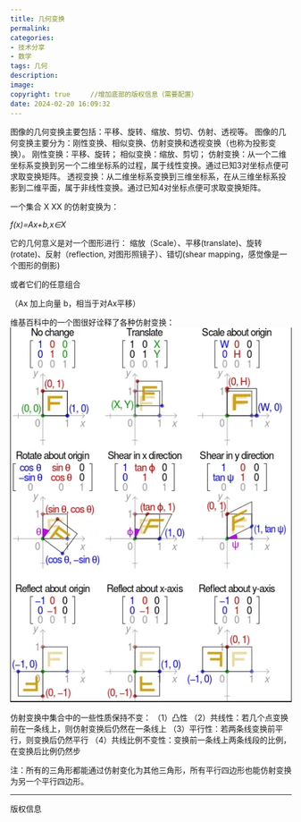 ```yaml
---
title: 几何变换
permalink: 
categories: 
- 技术分享
- 数学
tags: 几何
description: 
image: 
copyright: true     //增加底部的版权信息（需要配置）
date: 2024-02-20 16:09:32
---
```


图像的几何变换主要包括：平移、旋转、缩放、剪切、仿射、透视等。
图像的几何变换主要分为：刚性变换、相似变换、仿射变换和透视变换（也称为投影变换）。
刚性变换：平移、旋转；
相似变换：缩放、剪切；
仿射变换：从一个二维坐标系变换到另一个二维坐标系的过程，属于线性变换。通过已知3对坐标点便可求取变换矩阵。
透视变换：从二维坐标系变换到三维坐标系，在从三维坐标系投影到二维平面，属于非线性变换。通过已知4对坐标点便可求取变换矩阵。

<!--more-->

一个集合 X XX 的仿射变换为：

*f(x)=Ax+b,x∈X*

它的几何意义是对一个图形进行：
缩放（Scale）、平移(translate)、旋转(rotate)、反射（reflection, 对图形照镜子）、错切(shear mapping，感觉像是一个图形的倒影)

或者它们的任意组合

（Ax 加上向量 b，相当于对Ax平移）

维基百科中的一个图很好诠释了各种仿射变换：
![仿射变换](../images/10532710-dd63d880abec0cdd.png)


仿射变换中集合中的一些性质保持不变：
（1）凸性
（2）共线性：若几个点变换前在一条线上，则仿射变换后仍然在一条线上
（3）平行性：若两条线变换前平行，则变换后仍然平行
（4）共线比例不变性：变换前一条线上两条线段的比例，在变换后比例仍然步

注：所有的三角形都能通过仿射变化为其他三角形，所有平行四边形也能仿射变换为另一个平行四边形。

<hr />
版权信息